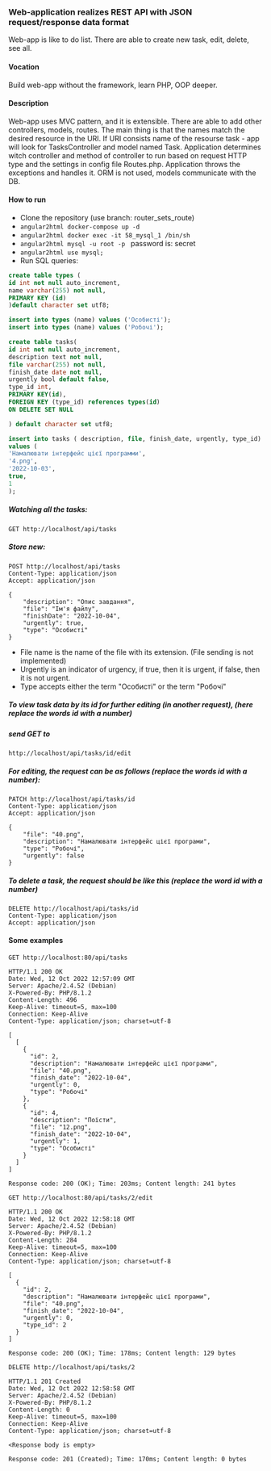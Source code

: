 ### Web-application realizes REST API with JSON request/response data format
Web-app is like to do list. There are able to create new task, edit, delete, see all.

#### Vocation
Build web-app without the framework, learn PHP, OOP deeper.

#### Description
Web-app uses MVC pattern, and it is extensible. There are able to add other controllers, models, routes.
The main thing is that the names match the desired resource in the URI. If URI consists name of the resourse
task - app will look for TasksController and model named Task. Application determines witch controller and
method of controller to run based on request HTTP type and the settings in config file Routes.php. Application throws
the exceptions and handles it. ORM is not used, models communicate with the DB.

#### How to run

* Clone the repository (use branch: router_sets_route)
* ```angular2html docker-compose up -d```
* ```angular2html docker exec -it 58_mysql_1 /bin/sh```
* ```angular2html mysql -u root -p ``` password is: secret
* ```angular2html use mysql;```
* Run SQL queries:
```sql
create table types (
id int not null auto_increment,
name varchar(255) not null,
PRIMARY KEY (id)
)default character set utf8;

insert into types (name) values ('Особисті');
insert into types (name) values ('Робочі');

create table tasks(
id int not null auto_increment,
description text not null,
file varchar(255) not null,
finish_date date not null,
urgently bool default false,
type_id int,
PRIMARY KEY(id),
FOREIGN KEY (type_id) references types(id)
ON DELETE SET NULL

) default character set utf8;

insert into tasks ( description, file, finish_date, urgently, type_id)
values (
'Намалювати інтерфейс цієї программи',
'4.png',
'2022-10-03',
true,
1
);
```
##### Watching all the tasks:
```http request
GET http://localhost/api/tasks
```
##### Store new:
```http request
POST http://localhost/api/tasks
Content-Type: application/json
Accept: application/json

{
    "description": "Опис завдання",
    "file": "Ім'я файлу",
    "finishDate": "2022-10-04",
    "urgently": true,
    "type": "Особисті"
}

```
* File name is the name of the file with its extension. (File sending is not implemented)
* Urgently is an indicator of urgency, if true, then it is urgent, if false, then it is not urgent.
* Type accepts either the term "Особисті" or the term "Робочі"

##### To view task data by its id for further editing (in another request), (here replace the words id with a number)
##### send GET to
```http request
http://localhost/api/tasks/id/edit
```
##### For editing, the request can be as follows (replace the words id with a number):
````http request
PATCH http://localhost/api/tasks/id
Content-Type: application/json
Accept: application/json

{
    "file": "40.png",
    "description": "Намалювати інтерфейс цієї програми",
    "type": "Робочі",
    "urgently": false
}
````
##### To delete a task, the request should be like this (replace the word id with a number)
```http request
DELETE http://localhost/api/tasks/id
Content-Type: application/json
Accept: application/json
```
#### Some examples
```http request
GET http://localhost:80/api/tasks

HTTP/1.1 200 OK
Date: Wed, 12 Oct 2022 12:57:09 GMT
Server: Apache/2.4.52 (Debian)
X-Powered-By: PHP/8.1.2
Content-Length: 496
Keep-Alive: timeout=5, max=100
Connection: Keep-Alive
Content-Type: application/json; charset=utf-8

[
  [
    {
      "id": 2,
      "description": "Намалювати інтерфейс цієї програми",
      "file": "40.png",
      "finish_date": "2022-10-04",
      "urgently": 0,
      "type": "Робочі"
    },
    {
      "id": 4,
      "description": "Поїсти",
      "file": "12.png",
      "finish_date": "2022-10-04",
      "urgently": 1,
      "type": "Особисті"
    }
  ]
]

Response code: 200 (OK); Time: 203ms; Content length: 241 bytes
```
```http request
GET http://localhost:80/api/tasks/2/edit

HTTP/1.1 200 OK
Date: Wed, 12 Oct 2022 12:58:18 GMT
Server: Apache/2.4.52 (Debian)
X-Powered-By: PHP/8.1.2
Content-Length: 284
Keep-Alive: timeout=5, max=100
Connection: Keep-Alive
Content-Type: application/json; charset=utf-8

[
  {
    "id": 2,
    "description": "Намалювати інтерфейс цієї програми",
    "file": "40.png",
    "finish_date": "2022-10-04",
    "urgently": 0,
    "type_id": 2
  }
]

Response code: 200 (OK); Time: 178ms; Content length: 129 bytes
```
```http request
DELETE http://localhost/api/tasks/2

HTTP/1.1 201 Created
Date: Wed, 12 Oct 2022 12:58:58 GMT
Server: Apache/2.4.52 (Debian)
X-Powered-By: PHP/8.1.2
Content-Length: 0
Keep-Alive: timeout=5, max=100
Connection: Keep-Alive
Content-Type: application/json; charset=utf-8

<Response body is empty>

Response code: 201 (Created); Time: 170ms; Content length: 0 bytes
```
